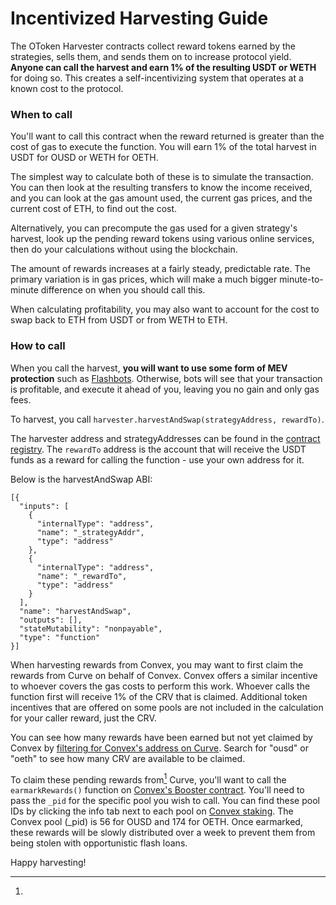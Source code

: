 # Incentivized Harvesting Guide

The OToken Harvester contracts collect reward tokens earned by the strategies, sells them, and sends them on to increase protocol yield. **Anyone can call the harvest and earn 1% of the resulting USDT or WETH** for doing so. This creates a self-incentivizing system that operates at a known cost to the protocol.

### When to call

You'll want to call this contract when the reward returned is greater than the cost of gas to execute the function. You will earn 1% of the total harvest in USDT for OUSD or WETH for OETH.

The simplest way to calculate both of these is to simulate the transaction. You can then look at the resulting transfers to know the income received, and you can look at the gas amount used, the current gas prices, and the current cost of ETH, to find out the cost.

Alternatively, you can precompute the gas used for a given strategy's harvest, look up the pending reward tokens using various online services, then do your calculations without using the blockchain.

The amount of rewards increases at a fairly steady, predictable rate. The primary variation is in gas prices, which will make a much bigger minute-to-minute difference on when you should call this.

When calculating profitability, you may also want to account for the cost to swap back to ETH from USDT or from WETH to ETH.

### How to call

When you call the harvest, **you will want to use some form of MEV protection** such as [Flashbots](https://docs.flashbots.net/flashbots-protect/rpc/quick-start/). Otherwise, bots will see that your transaction is profitable, and execute it ahead of you, leaving you no gain and only gas fees.

To harvest, you call `harvester.harvestAndSwap(strategyAddress, rewardTo)`.

The harvester address and strategyAddresses can be found in the [contract registry](../smart-contracts/registry.md). The `rewardTo` address is the account that will receive the USDT funds as a reward for calling the function - use your own address for it.

Below is the harvestAndSwap ABI:

```
[{
  "inputs": [
    {
      "internalType": "address",
      "name": "_strategyAddr",
      "type": "address"
    },
    {
      "internalType": "address",
      "name": "_rewardTo",
      "type": "address"
    }
  ],
  "name": "harvestAndSwap",
  "outputs": [],
  "stateMutability": "nonpayable",
  "type": "function"
}]
```

When harvesting rewards from Convex, you may want to first claim the rewards from Curve on behalf of Convex. Convex offers a similar incentive to whoever covers the gas costs to perform this work. Whoever calls the function first will receive 1% of the CRV that is claimed.  Additional token incentives that are offered on some pools are not included in the calculation for your caller reward, just the CRV.

You can see how many rewards have been earned but not yet claimed by Convex by [filtering for Convex's address on Curve](https://classic.curve.fi/pools?see=0x989AEb4d175e16225E39E87d0D97A3360524AD80). Search for "ousd" or "oeth" to see how many CRV are available to be claimed.&#x20;

To claim these pending rewards from[^1] Curve, you'll want to call the `earmarkRewards()` function on [Convex's Booster contract](https://etherscan.io/address/0xf403c135812408bfbe8713b5a23a04b3d48aae31). You'll need to pass the `_pid` for the specific pool you wish to call. You can find these pool IDs by clicking the info tab next to each pool on [Convex staking](https://www.convexfinance.com/stake). The Convex pool (\_pid) is 56 for OUSD and 174 for OETH. Once earmarked, these rewards will be slowly distributed over a week to prevent them from being stolen with opportunistic flash loans.&#x20;

Happy harvesting!



[^1]: 
